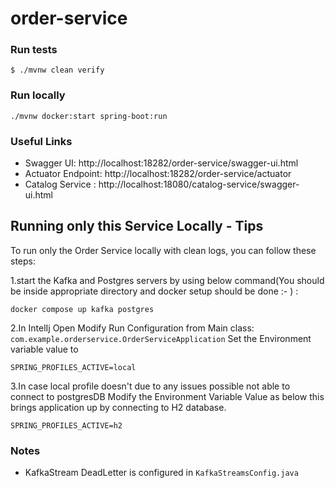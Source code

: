 # order-service

### Run tests
`$ ./mvnw clean verify`

### Run locally
```shell
./mvnw docker:start spring-boot:run
```


### Useful Links
* Swagger UI: http://localhost:18282/order-service/swagger-ui.html
* Actuator Endpoint: http://localhost:18282/order-service/actuator
* Catalog Service : http://localhost:18080/catalog-service/swagger-ui.html

## Running only this Service Locally - Tips

To run only the Order Service locally with clean logs, you can follow these steps:



1.start the Kafka and Postgres servers by using below command(You should be inside appropriate directory and docker setup should be done :- ) :
```shell
docker compose up kafka postgres
```
2.In IntelIj Open Modify Run Configuration from Main class:
        `com.example.orderservice.OrderServiceApplication`
Set the Environment variable value to 
```text
SPRING_PROFILES_ACTIVE=local
```

3.In case local profile doesn't due to any issues possible not able to connect to postgresDB
Modify the Environment Variable Value as below this brings application up by connecting to H2 database.
```text
SPRING_PROFILES_ACTIVE=h2
```


### Notes
* KafkaStream DeadLetter is configured in `KafkaStreamsConfig.java`
